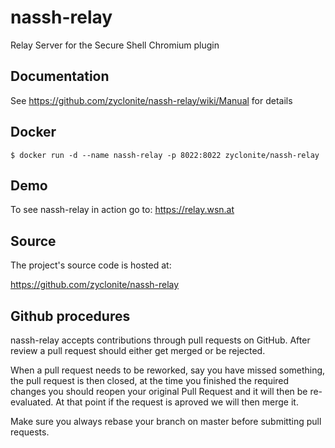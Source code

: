 # nassh-relay

Relay Server for the Secure Shell Chromium plugin

## Documentation

See https://github.com/zyclonite/nassh-relay/wiki/Manual for details

## Docker

```
$ docker run -d --name nassh-relay -p 8022:8022 zyclonite/nassh-relay
```

## Demo

To see nassh-relay in action go to: https://relay.wsn.at

## Source

The project's source code is hosted at:

https://github.com/zyclonite/nassh-relay

## Github procedures

nassh-relay accepts contributions through pull requests on GitHub. After review a pull
request should either get merged or be rejected.

When a pull request needs to be reworked, say you have missed something, the pull
request is then closed, at the time you finished the required changes you should
reopen your original Pull Request and it will then be re-evaluated. At that point if
the request is aproved we will then merge it.

Make sure you always rebase your branch on master before submitting pull requests.

